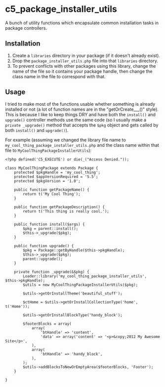 c5_package_installer_utils
==========================

A bunch of utility functions which encapsulate common installation tasks in package controllers.

## Installation
1. Create a `libraries` directory in your package (if it doesn't already exist).
2. Drop the `package_installer_utils.php` file into that `libraries` directory.
3. To prevent conflicts with other packages using this library, change the name of the file so it contains your package handle, then change the class name in the file to correspond with that.

## Usage
I tried to make most of the functions usable whether something is already installed or not (a lot of function names are in the "getOrCreate___()" style). This is because I like to keep things DRY and have both the `install()` and `upgrade()` controller methods use the same code (so I usually make a `private _upgrade()` method that accepts the `$pkg` object and gets called by both `install()` and `upgrade()`).

For example (assuming we changed the library file name to `my_cool_thing_package_installer_utils.php` and the class name within that file to `MyCoolThingPackageInstallerUtils`):

    <?php defined('C5_EXECUTE') or die(_("Access Denied."));

    class MyCoolThingPackage extends Package {
    	protected $pkgHandle = 'my_cool_thing';
    	protected $appVersionRequired = '5.5';
    	protected $pkgVersion = '1.0';
        
    	public function getPackageName() {
    		return t('My Cool Thing');
    	}

    	public function getPackageDescription() {
    		return t('This thing is really cool.');
    	}
        
    	public function install($args) {
    		$pkg = parent::install();
    		$this->_upgrade($pkg);
    	}

    	public function upgrade() {
    		$pkg = Package::getByHandle($this->pkgHandle);
    		$this->_upgrade($pkg);
    		parent::upgrade();
    	}

    	private function _upgrade(&$pkg) {
    		Loader::library('my_cool_thing_package_installer_utils', $this->pkgHandle);
    		$utils = new MyCoolThingPackageInstallerUtils($pkg);
            
    		$utils->getOrInstallTheme('beautiful_stuff');
            
            $ctHome = $utils->getOrInstallCollectionType('home', t('Home'));
    		
    		$utils->getOrInstallBlockType('handy_block');
            
    		$footerBlocks = array(
				array(
					'btHandle' => 'content',
					'data' => array('content' => '<p>&copy;2012 My Awesome Site</p>',
				),
				array(
					'btHandle' => 'handy_block',
				),
			);
			$utils->addBlocksToNewOrEmptyArea($footerBlocks, 'Footer');
    	}

    }
    